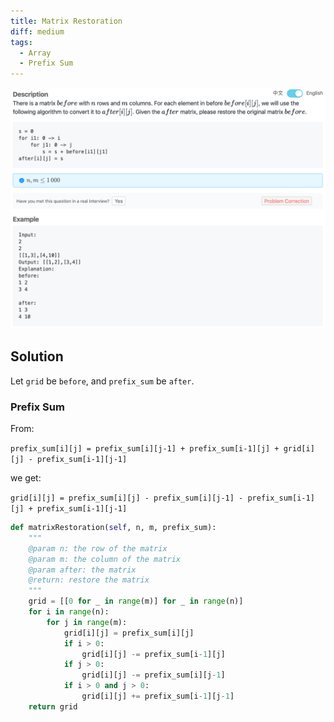 ```yaml
---
title: Matrix Restoration
diff: medium
tags:
  - Array
  - Prefix Sum
---
```


<img class="medium-zoom" src="/algo/matrix-restoration.png" alt="https://www.lintcode.com/problem/matrix-restoration">

## Solution

Let `grid` be `before`, and `prefix_sum` be `after`.

### Prefix Sum

From:

`prefix_sum[i][j] = prefix_sum[i][j-1] + prefix_sum[i-1][j] + grid[i][j] - prefix_sum[i-1][j-1]`

we get:

`grid[i][j] = prefix_sum[i][j] - prefix_sum[i][j-1] - prefix_sum[i-1][j] + prefix_sum[i-1][j-1]`

```py
def matrixRestoration(self, n, m, prefix_sum):
    """
    @param n: the row of the matrix
    @param m: the column of the matrix
    @param after: the matrix
    @return: restore the matrix
    """
    grid = [[0 for _ in range(m)] for _ in range(n)]
    for i in range(n):
        for j in range(m):
            grid[i][j] = prefix_sum[i][j]
            if i > 0:
                grid[i][j] -= prefix_sum[i-1][j]
            if j > 0:
                grid[i][j] -= prefix_sum[i][j-1]
            if i > 0 and j > 0:
                grid[i][j] += prefix_sum[i-1][j-1]
    return grid
```
